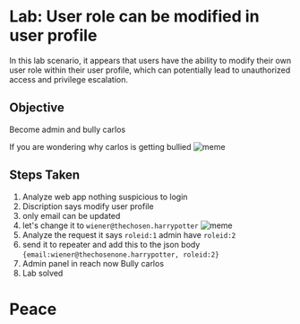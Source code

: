 # Lab: User role can be modified in user profile

In this lab scenario, it appears that users have the ability to modify their own user role within their user profile, which can potentially lead to unauthorized access and privilege escalation. 

## Objective

Become admin and bully carlos 

If you are wondering why carlos is getting bullied
![meme](https://memezila.com/wp-content/One-does-not-simply-punish-somebody-without-them-doing-anything-wrong-meme-12327.png)

## Steps Taken
1. Analyze web app nothing suspicious to login
2. Discription says modify user profile
3. only email can be updated
4. let's change it to `wiener@thechosen.harrypotter`
![meme](https://media.tenor.com/-a7aQNOtMUMAAAAC/i-am-the-chosen-one-chosen-one.gif)
5. Analyze the request it says `roleid:1` admin have `roleid:2`
6. send it to repeater and add this to the json body `{email:wiener@thechosenone.harrypotter, roleid:2}`
7. Admin panel in reach now Bully carlos
8. Lab solved




#  Peace

